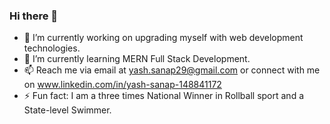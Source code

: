 ### Hi there 👋


- 🔭 I’m currently working on upgrading myself with web development technologies.
- 🌱 I’m currently learning MERN Full Stack Development.
- 📫 Reach me via email at yash.sanap29@gmail.com or connect with me on www.linkedin.com/in/yash-sanap-148841172
- ⚡ Fun fact: I am a three times National Winner in Rollball sport and a State-level Swimmer. 

